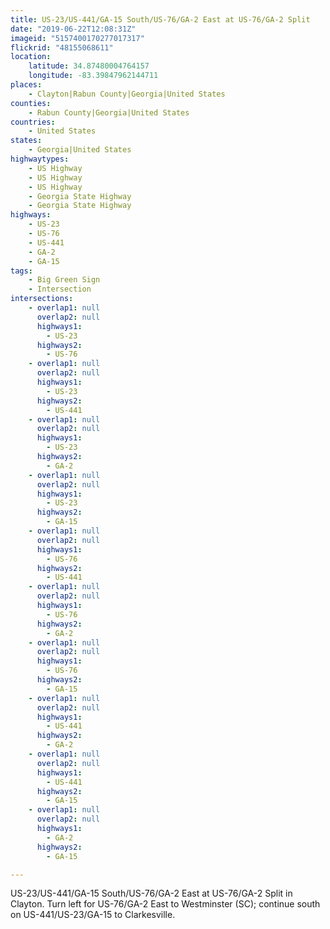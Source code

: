 ```yaml
---
title: US-23/US-441/GA-15 South/US-76/GA-2 East at US-76/GA-2 Split
date: "2019-06-22T12:08:31Z"
imageid: "5157400170277017317"
flickrid: "48155068611"
location:
    latitude: 34.87480004764157
    longitude: -83.39847962144711
places:
    - Clayton|Rabun County|Georgia|United States
counties:
    - Rabun County|Georgia|United States
countries:
    - United States
states:
    - Georgia|United States
highwaytypes:
    - US Highway
    - US Highway
    - US Highway
    - Georgia State Highway
    - Georgia State Highway
highways:
    - US-23
    - US-76
    - US-441
    - GA-2
    - GA-15
tags:
    - Big Green Sign
    - Intersection
intersections:
    - overlap1: null
      overlap2: null
      highways1:
        - US-23
      highways2:
        - US-76
    - overlap1: null
      overlap2: null
      highways1:
        - US-23
      highways2:
        - US-441
    - overlap1: null
      overlap2: null
      highways1:
        - US-23
      highways2:
        - GA-2
    - overlap1: null
      overlap2: null
      highways1:
        - US-23
      highways2:
        - GA-15
    - overlap1: null
      overlap2: null
      highways1:
        - US-76
      highways2:
        - US-441
    - overlap1: null
      overlap2: null
      highways1:
        - US-76
      highways2:
        - GA-2
    - overlap1: null
      overlap2: null
      highways1:
        - US-76
      highways2:
        - GA-15
    - overlap1: null
      overlap2: null
      highways1:
        - US-441
      highways2:
        - GA-2
    - overlap1: null
      overlap2: null
      highways1:
        - US-441
      highways2:
        - GA-15
    - overlap1: null
      overlap2: null
      highways1:
        - GA-2
      highways2:
        - GA-15

---
```

US-23/US-441/GA-15 South/US-76/GA-2 East at US-76/GA-2 Split in Clayton.  Turn left for US-76/GA-2 East to Westminster (SC); continue south on US-441/US-23/GA-15 to Clarkesville.